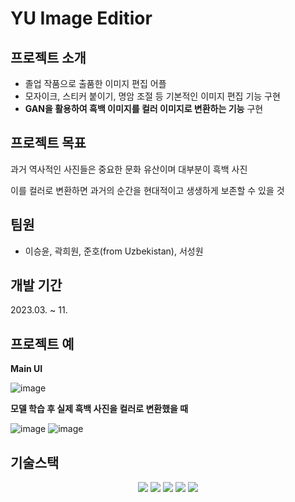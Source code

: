 # YU Image Editior

## 프로젝트 소개
- 졸업 작품으로 출품한 이미지 편집 어플
- 모자이크, 스티커 붙이기, 명암 조절 등 기본적인 이미지 편집 기능 구현
- **GAN을 활용하여 흑백 이미지를 컬러 이미지로 변환하는 기능** 구현

## 프로젝트 목표
과거 역사적인 사진들은 중요한 문화 유산이며 대부분이 흑백 사진

이를 컬러로 변환하면 과거의 순간을 현대적이고 생생하게 보존할 수 있을 것

## 팀원
- 이승윤, 곽희원, 준호(from Uzbekistan), 서성원

## 개발 기간
2023.03. ~ 11.

## 프로젝트 예
**Main UI**

![image](https://github.com/user-attachments/assets/b1ff747f-12c3-4fb0-8ce8-8b560dcbb95e)

**모델 학습 후 실제 흑백 사진을 컬러로 변환했을 때**

![image](https://github.com/user-attachments/assets/98791762-a871-45c3-b722-3d80838fb9c7) ![image](https://github.com/user-attachments/assets/66fc8be3-8b5d-471f-b01f-b7c2b4e9ab55)

## 기술스택
<div align=center>
  <img src="https://img.shields.io/badge/Java-437291?style=plastic&logo=OpenJDK&logoColor=white"/>
  <img src="https://img.shields.io/badge/Python-3776AB?style=plastic&logo=Python&logoColor=white"/>
  <img src="https://img.shields.io/badge/Android Studio-3DDC84?style=plastic&logo=androidstudio&logoColor=white"/>
  <img src="https://img.shields.io/badge/Flask-000000?style=plastic&logo=flask&logoColor=white"/>
  <img src="https://img.shields.io/badge/PyTorch-EE4C2C?style=plastic&logo=pytorch&logoColor=white"/>
</div>
